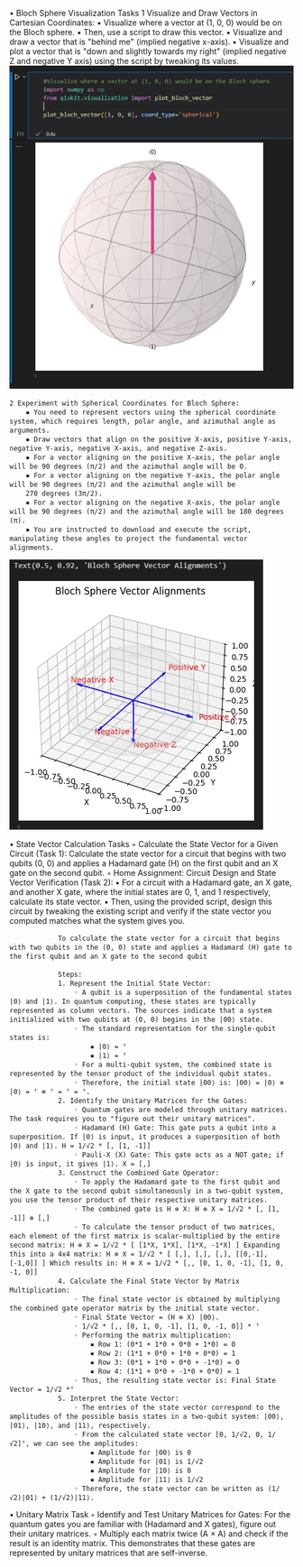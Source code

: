 • Bloch Sphere Visualization Tasks
    1 Visualize and Draw Vectors in Cartesian Coordinates:
        ▪ Visualize where a vector at (1, 0, 0) would be on the Bloch sphere.
        ▪ Then, use a script to draw this vector.
        ▪ Visualize and draw a vector that is "behind me" (implied negative x-axis).
        ▪ Visualize and plot a vector that is "down and slightly towards my right" (implied negative Z and negative Y axis) using the script by tweaking its values.
         ![Screenshot](Vector1.0.0.JPG)

    2 Experiment with Spherical Coordinates for Bloch Sphere:
        ▪ You need to represent vectors using the spherical coordinate system, which requires length, polar angle, and azimuthal angle as arguments.
        ▪ Draw vectors that align on the positive X-axis, positive Y-axis, negative Y-axis, negative X-axis, and negative Z-axis.
        ▪ For a vector aligning on the positive X-axis, the polar angle will be 90 degrees (π/2) and the azimuthal angle will be 0.
        ▪ For a vector aligning on the negative Y-axis, the polar angle will be 90 degrees (π/2) and the azimuthal angle will be 
        270 degrees (3π/2).
        ▪ For a vector aligning on the negative X-axis, the polar angle will be 90 degrees (π/2) and the azimuthal angle will be 180 degrees (π).
        ▪ You are instructed to download and execute the script, manipulating these angles to project the fundamental vector alignments.
![Screenshot](2Experiment.jpg)

• State Vector Calculation Tasks
    ◦ Calculate the State Vector for a Given Circuit (Task 1): Calculate the state vector for a circuit that begins with two qubits (0, 0) and applies a Hadamard gate (H) on the first qubit and an X gate on the second qubit.
    ◦ Home Assignment: Circuit Design and State Vector Verification (Task 2):
        ▪ For a circuit with a Hadamard gate, an X gate, and another X gate, where the initial states are 0, 1, and 1 respectively, calculate its state vector.
        ▪ Then, using the provided script, design this circuit by tweaking the existing script and verify if the state vector you computed matches what the system gives you.

                To calculate the state vector for a circuit that begins with two qubits in the (0, 0) state and applies a Hadamard (H) gate to the first qubit and an X gate to the second qubit

                Steps:
                1. Represent the Initial State Vector:
                    ◦ A qubit is a superposition of the fundamental states |0⟩ and |1⟩. In quantum computing, these states are typically represented as column vectors. The sources indicate that a system initialized with two qubits at (0, 0) begins in the |00⟩ state.
                    ◦ The standard representation for the single-qubit states is:
                        ▪ |0⟩ = ᵀ
                        ▪ |1⟩ = ᵀ
                    ◦ For a multi-qubit system, the combined state is represented by the tensor product of the individual qubit states.
                    ◦ Therefore, the initial state |00⟩ is: |00⟩ = |0⟩ ⊗ |0⟩ = ᵀ ⊗ ᵀ = ᵀ = ᵀ.
                2. Identify the Unitary Matrices for the Gates:
                    ◦ Quantum gates are modeled through unitary matrices. The task requires you to "figure out their unitary matrices".
                    ◦ Hadamard (H) Gate: This gate puts a qubit into a superposition. If |0⟩ is input, it produces a superposition of both |0⟩ and |1⟩. H = 1/√2 * [, [1, -1]]
                    ◦ Pauli-X (X) Gate: This gate acts as a NOT gate; if |0⟩ is input, it gives |1⟩. X = [,]
                3. Construct the Combined Gate Operator:
                    ◦ To apply the Hadamard gate to the first qubit and the X gate to the second qubit simultaneously in a two-qubit system, you use the tensor product of their respective unitary matrices.
                    ◦ The combined gate is H ⊗ X: H ⊗ X = 1/√2 * [, [1, -1]] ⊗ [,]
                    ◦ To calculate the tensor product of two matrices, each element of the first matrix is scalar-multiplied by the entire second matrix: H ⊗ X = 1/√2 * [ [1*X, 1*X], [1*X, -1*X] ] Expanding this into a 4x4 matrix: H ⊗ X = 1/√2 * [ [,], [,], [,], [[0,-1],[-1,0]] ] Which results in: H ⊗ X = 1/√2 * [,, [0, 1, 0, -1], [1, 0, -1, 0]]
                4. Calculate the Final State Vector by Matrix Multiplication:
                    ◦ The final state vector is obtained by multiplying the combined gate operator matrix by the initial state vector.
                    ◦ Final State Vector = (H ⊗ X) |00⟩.
                    ◦ 1/√2 * [,, [0, 1, 0, -1], [1, 0, -1, 0]] * ᵀ
                    ◦ Performing the matrix multiplication:
                        ▪ Row 1: (0*1 + 1*0 + 0*0 + 1*0) = 0
                        ▪ Row 2: (1*1 + 0*0 + 1*0 + 0*0) = 1
                        ▪ Row 3: (0*1 + 1*0 + 0*0 + -1*0) = 0
                        ▪ Row 4: (1*1 + 0*0 + -1*0 + 0*0) = 1
                    ◦ Thus, the resulting state vector is: Final State Vector = 1/√2 *ᵀ
                5. Interpret the State Vector:
                    ◦ The entries of the state vector correspond to the amplitudes of the possible basis states in a two-qubit system: |00⟩, |01⟩, |10⟩, and |11⟩, respectively.
                    ◦ From the calculated state vector [0, 1/√2, 0, 1/√2]ᵀ, we can see the amplitudes:
                        ▪ Amplitude for |00⟩ is 0
                        ▪ Amplitude for |01⟩ is 1/√2
                        ▪ Amplitude for |10⟩ is 0
                        ▪ Amplitude for |11⟩ is 1/√2
                    ◦ Therefore, the state vector can be written as (1/√2)|01⟩ + (1/√2)|11⟩.




• Unitary Matrix Task
    ◦ Identify and Test Unitary Matrices for Gates: For the quantum gates you are familiar with (Hadamard and X gates), figure out their unitary matrices.
    ◦ Multiply each matrix twice (A × A) and check if the result is an identity matrix. This demonstrates that these gates are represented by unitary matrices that are self-inverse.